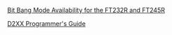 [Bit Bang Mode Availability for the
FT232R and FT245R](https://www.ftdichip.com/Support/Documents/AppNotes/AN_232R-01_Bit_Bang_Mode_Available_For_FT232R_and_Ft245R.pdf)  

[D2XX Programmer's Guide](https://www.ftdichip.com/Support/Documents/ProgramGuides/D2XX_Programmer's_Guide(FT_000071).pdf)
